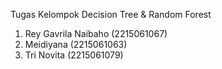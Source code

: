 Tugas Kelompok Decision Tree & Random Forest
1. Rey Gavrila Naibaho (2215061067)
2. Meidiyana (2215061063)
3. Tri Novita (2215061079)
